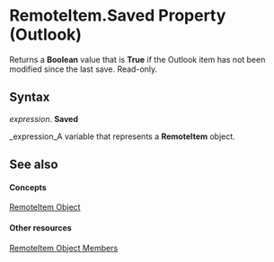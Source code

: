 
# RemoteItem.Saved Property (Outlook)

Returns a  **Boolean** value that is **True** if the Outlook item has not been modified since the last save. Read-only.


## Syntax

 _expression_. **Saved**

 _expression_A variable that represents a  **RemoteItem** object.


## See also


#### Concepts


 [RemoteItem Object](6302aaff-cdcf-4d86-60f1-4bed15540d9f.md)
#### Other resources


 [RemoteItem Object Members](15c0872e-88cc-9b9b-c31e-c15d6971e6e0.md)

